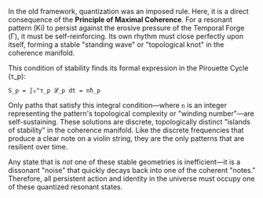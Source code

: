 In the old framework, quantization was an imposed rule. Here, it is a direct consequence of the **Principle of Maximal Coherence**. For a resonant pattern (Ki) to persist against the erosive pressure of the Temporal Forge (Γ), it must be self-reinforcing. Its own rhythm must close perfectly upon itself, forming a stable "standing wave" or "topological knot" in the coherence manifold.

This condition of stability finds its formal expression in the Pirouette Cycle (τ_p):

`S_p = ∫₀^τ_p 𝓛_p dt = nħ_p`

Only paths that satisfy this integral condition—where `n` is an integer representing the pattern's topological complexity or "winding number"—are self-sustaining. These solutions are discrete, topologically distinct "islands of stability" in the coherence manifold. Like the discrete frequencies that produce a clear note on a violin string, they are the only patterns that are resilient over time.

Any state that is *not* one of these stable geometries is inefficient—it is a dissonant "noise" that quickly decays back into one of the coherent "notes." Therefore, all persistent action and identity in the universe must occupy one of these quantized resonant states.